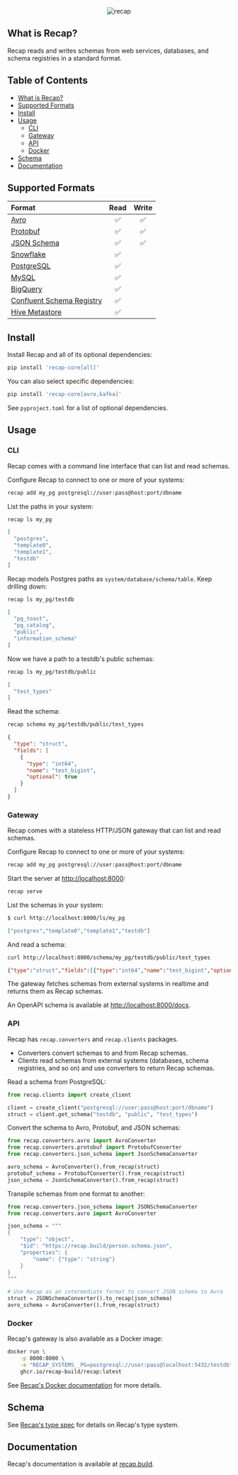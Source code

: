 <div align="center">
  <img src="https://github.com/recap-cloud/recap/blob/main/static/recap-logo.png?raw=true" alt="recap">
</div>

## What is Recap?

Recap reads and writes schemas from web services, databases, and schema registries in a standard format.

## Table of Contents

* [What is Recap?](#what-is-recap)
* [Supported Formats](#supported-formats)
* [Install](#install)
* [Usage](#usage)
   * [CLI](#cli)
   * [Gateway](#gateway)
   * [API](#api)
   * [Docker](#docker)
* [Schema](#schema)
* [Documentation](#documentation)

## Supported Formats

| Format      | Read | Write |
| :---------- | :-: | :-: |
| [Avro](https://recap.build/docs/converters/avro/) | ✅ | ✅ |
| [Protobuf](https://recap.build/docs/converters/protobuf/) | ✅ | ✅ |
| [JSON Schema](https://recap.build/docs/converters/json-schema/) | ✅ | ✅ |
| [Snowflake](https://recap.build/docs/readers/snowflake/) | ✅ |  |
| [PostgreSQL](https://recap.build/docs/readers/postgresql/) | ✅ |  |
| [MySQL](https://recap.build/docs/readers/mysql/) | ✅ |  |
| [BigQuery](https://recap.build/docs/readers/bigquery/) | ✅ |  |
| [Confluent Schema Registry](https://recap.build/docs/readers/confluent-schema-registry/) | ✅ |  |
| [Hive Metastore](https://recap.build/docs/readers/hive-metastore/) | ✅ |  |

## Install

Install Recap and all of its optional dependencies:

```bash
pip install 'recap-core[all]'
```

You can also select specific dependencies:

```bash
pip install 'recap-core[avro,kafka]'
```

See `pyproject.toml` for a list of optional dependencies.

## Usage

### CLI

Recap comes with a command line interface that can list and read schemas.

Configure Recap to connect to one or more of your systems:

```bash
recap add my_pg postgresql://user:pass@host:port/dbname
```

List the paths in your system:

```bash
recap ls my_pg
```

```json
[
  "postgres",
  "template0",
  "template1",
  "testdb"
]
```

Recap models Postgres paths as `system/database/schema/table`. Keep drilling down:

```bash
recap ls my_pg/testdb
```

```json
[
  "pg_toast",
  "pg_catalog",
  "public",
  "information_schema"
]
```

Now we have a path to a testdb's public schemas:

```bash
recap ls my_pg/testdb/public
```

```json
[
  "test_types"
]
```

Read the schema:

```bash
recap schema my_pg/testdb/public/test_types
```

```json
{
  "type": "struct",
  "fields": [
    {
      "type": "int64",
      "name": "test_bigint",
      "optional": true
    }
  ]
}
```

### Gateway

Recap comes with a stateless HTTP/JSON gateway that can list and read schemas.

Configure Recap to connect to one or more of your systems:

```bash
recap add my_pg postgresql://user:pass@host:port/dbname
```

Start the server at [http://localhost:8000](http://localhost:8000):

```bash
recap serve
```

List the schemas in your system:

```bash
$ curl http://localhost:8000/ls/my_pg
```

```json
["postgres","template0","template1","testdb"]
```

And read a schema:

```bash
curl http://localhost:8000/schema/my_pg/testdb/public/test_types
```

```json
{"type":"struct","fields":[{"type":"int64","name":"test_bigint","optional":true}]}
```

The gateway fetches schemas from external systems in realtime and returns them as Recap schemas.

An OpenAPI schema is available at [http://localhost:8000/docs](http://localhost:8000/docs).

### API

Recap has `recap.converters` and `recap.clients` packages.

- Converters convert schemas to and from Recap schemas.
- Clients read schemas from external systems (databases, schema registries, and so on) and use converters to return Recap schemas.

Read a schema from PostgreSQL:

```python
from recap.clients import create_client

client = create_client("postgresql://user:pass@host:port/dbname")
struct = client.get_schema("testdb", "public", "test_types")
```

Convert the schema to Avro, Protobuf, and JSON schemas:

```python
from recap.converters.avro import AvroConverter
from recap.converters.protobuf import ProtobufConverter
from recap.converters.json_schema import JsonSchemaConverter

avro_schema = AvroConverter().from_recap(struct)
protobuf_schema = ProtobufConverter().from_recap(struct)
json_schema = JsonSchemaConverter().from_recap(struct)
```

Transpile schemas from one format to another:

```python
from recap.converters.json_schema import JSONSchemaConverter
from recap.converters.avro import AvroConverter

json_schema = """
{
    "type": "object",
    "$id": "https://recap.build/person.schema.json",
    "properties": {
        "name": {"type": "string"}
    }
}
"""

# Use Recap as an intermediate format to convert JSON schema to Avro
struct = JSONSchemaConverter().to_recap(json_schema)
avro_schema = AvroConverter().from_recap(struct)
```

### Docker

Recap's gateway is also available as a Docker image:

```bash
docker run \
    -p 8000:8000 \
    -e "RECAP_SYSTEMS__PG=postgresql://user:pass@localhost:5432/testdb" \
    ghcr.io/recap-build/recap:latest
```

See [Recap's Docker documentation](https://recap.build/docs/gateway/docker) for more details.

## Schema

See [Recap's type spec](https://recap.build/specs/type) for details on Recap's type system.

## Documentation

Recap's documentation is available at [recap.build](https://recap.build).
